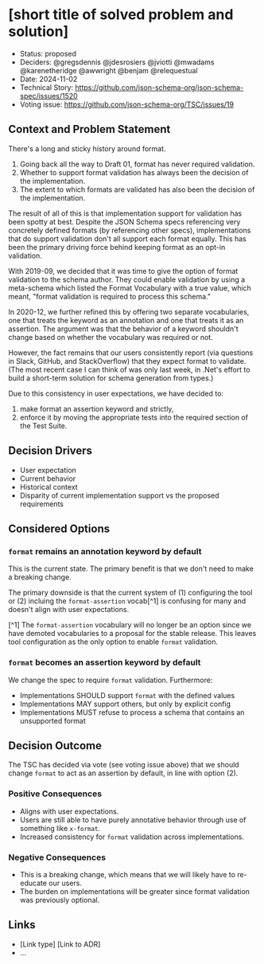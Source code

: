 # [short title of solved problem and solution]

* Status: proposed
  <!-- will update below to only those who participated in the vote -->
* Deciders: @gregsdennis @jdesrosiers @jviotti @mwadams @karenetheridge @awwright @benjam @relequestual
* Date: 2024-11-02
* Technical Story: https://github.com/json-schema-org/json-schema-spec/issues/1520
* Voting issue: https://github.com/json-schema-org/TSC/issues/19

## Context and Problem Statement

There's a long and sticky history around format.

1. Going back all the way to Draft 01, format has never required validation.
2. Whether to support format validation has always been the decision of the implementation.
3. The extent to which formats are validated has also been the decision of the implementation.

The result of all of this is that implementation support for validation has been spotty at best. Despite the JSON Schema specs referencing very concretely defined formats (by referencing other specs), implementations that do support validation don't all support each format equally. This has been the primary driving force behind keeping format as an opt-in validation.

With 2019-09, we decided that it was time to give the option of format validation to the schema author. They could enable validation by using a meta-schema which listed the Format Vocabulary with a true value, which meant, "format validation is required to process this schema."

In 2020-12, we further refined this by offering two separate vocabularies, one that treats the keyword as an annotation and one that treats it as an assertion. The argument was that the behavior of a keyword shouldn't change based on whether the vocabulary was required or not.

However, the fact remains that our users consistently report (via questions in Slack, GitHub, and StackOverflow) that they expect format to validate. (The most recent case I can think of was only last week, in .Net's effort to build a short-term solution for schema generation from types.)

Due to this consistency in user expectations, we have decided to:

1. make format an assertion keyword and strictly,
2. enforce it by moving the appropriate tests into the required section of the Test Suite.

## Decision Drivers

* User expectation
* Current behavior
* Historical context
* Disparity of current implementation support vs the proposed requirements

## Considered Options

### `format` remains an annotation keyword by default

This is the current state. The primary benefit is that we don't need to make a breaking change.

The primary downside is that the current system of (1) configuring the tool or (2) incluing the `format-assertion` vocab[^1] is confusing for many and doesn't align with user expectations.

[^1] The `format-assertion` vocabulary will no longer be an option since we have demoted vocabularies to a proposal for the stable release.  This leaves tool configuration as the only option to enable `format` validation.

### `format` becomes an assertion keyword by default

We change the spec to require `format` validation.  Furthermore:

* Implementations SHOULD support `format` with the defined values
* Implementations MAY support others, but only by explicit config
* Implementations MUST refuse to process a schema that contains an unsupported format

## Decision Outcome

The TSC has decided via vote (see voting issue above) that we should change `format` to act as an assertion by default, in line with option (2).

### Positive Consequences <!-- optional -->

* Aligns with user expectations.
* Users are still able to have purely annotative behavior through use of something like `x-format`.
* Increased consistency for `format` validation across implementations.

### Negative Consequences <!-- optional -->

* This is a breaking change, which means that we will likely have to re-educate our users.
* The burden on implementations will be greater since format validation was previously optional.

## Links <!-- optional -->

* [Link type] [Link to ADR] <!-- example: Refined by [ADR-0005](0005-example.md) -->
* … <!-- numbers of links can vary -->
